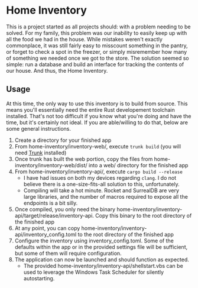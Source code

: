 # Home Inventory

This is a project started as all projects should: with a problem needing to be solved. For my family, this problem was our inability to easily keep up with all the food we had in the house. While mistakes weren't exactly commonplace, it was still fairly easy to misscount something in the pantry, or forget to check a spot in the freezer, or simply misremember how many of something we needed once we got to the store. The solution seemed so simple: run a database and build an interface for tracking the contents of our house. And thus, the Home Inventory.

## Usage

At this time, the only way to use this inventory is to build from source. This means you'll essentially need the entire Rust developement toolchain installed. That's not too difficult if you know what you're doing and have the time, but it's certainly not ideal. If you are able/willing to do that, below are some general instructions.

1. Create a directory for your finished app
2. From home-inventory/inventory-web/, execute `trunk build` (you will need [Trunk](https://trunkrs.dev/) installed)
3. Once trunk has built the web portion, copy the files from home-inventory/inventory-web/dist/ into a web/ directory for the finished app
4. From home-inventory/inventory-api/, execute `cargo build --release`
    - I have had issues on both my devices regarding `clang`. I do not believe there is a one-size-fits-all solution to this, unfortunately.
    - Compiling will take a hot minute. Rocket and SurrealDB are very large libraries, and the number of macros required to expose all the endpoints is a bit silly.
5. Once compiled, you only need the binary home-inventory/inventory-api/target/release/inventory-api. Copy this binary to the root directory of the finished app
6. At any point, you can copy home-inventory/inventory-api/inventory_config.toml to the root directory of the finished app
7. Configure the inventory using inventory_config.toml. Some of the defaults within the app or in the provided settings file will be sufficient, but some of them will require configuration.
8. The application can now be launched and should function as expected.
    - The provided home-inventory/inventory-api/shellstart.vbs can be used to leverage the Windows Task Scheduler for silently autostarting.
